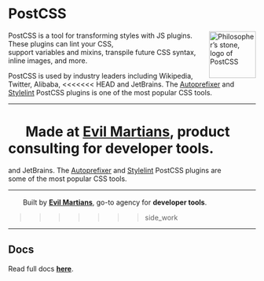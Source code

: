 # PostCSS

<img align="right" width="95" height="95"
     alt="Philosopher’s stone, logo of PostCSS"
     src="https://postcss.org/logo.svg">

PostCSS is a tool for transforming styles with JS plugins.
These plugins can lint your CSS, support variables and mixins,
transpile future CSS syntax, inline images, and more.

PostCSS is used by industry leaders including Wikipedia, Twitter, Alibaba,
<<<<<<< HEAD
and JetBrains. The [Autoprefixer] and [Stylelint] PostCSS plugins is one of the most popular CSS tools.

---

<img src="https://cdn.evilmartians.com/badges/logo-no-label.svg" alt="" width="22" height="16" />  Made at <b><a href="https://evilmartians.com/devtools?utm_source=postcss&utm_campaign=devtools-button&utm_medium=github">Evil Martians</a></b>, product consulting for <b>developer tools</b>.
=======
and JetBrains. The [Autoprefixer] and [Stylelint] PostCSS plugins are some of the most popular CSS tools.

---

<img src="https://cdn.evilmartians.com/badges/logo-no-label.svg" alt="" width="22" height="16" />  Built by
 <b><a href="https://evilmartians.com/devtools?utm_source=postcss&utm_campaign=devtools-button&utm_medium=github">Evil Martians</a></b>, go-to agency for <b>developer tools</b>.
>>>>>>> side_work

---

[Abstract Syntax Tree]: https://en.wikipedia.org/wiki/Abstract_syntax_tree
[Evil Martians]:        https://evilmartians.com/?utm_source=postcss
[Autoprefixer]:         https://github.com/postcss/autoprefixer
[Stylelint]:            https://stylelint.io/
[plugins]:              https://github.com/postcss/postcss#plugins


## Docs
Read full docs **[here](https://postcss.org/)**.
